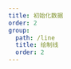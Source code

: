 ```yaml
---
title: 初始化数据
order: 2
group:
  path: /line
  title: 绘制线
  order: 2
---
```


<code src="./initialData.tsx" compact="true" defaultShowCode="true"></code>

<code src="./initialData1.tsx" compact="true" defaultShowCode="true"></code>
